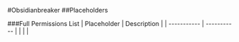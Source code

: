 #Obsidianbreaker
##Placeholders

###Full Permissions List
| Placeholder | Description |
| ----------- | ----------- |
|  |  |
